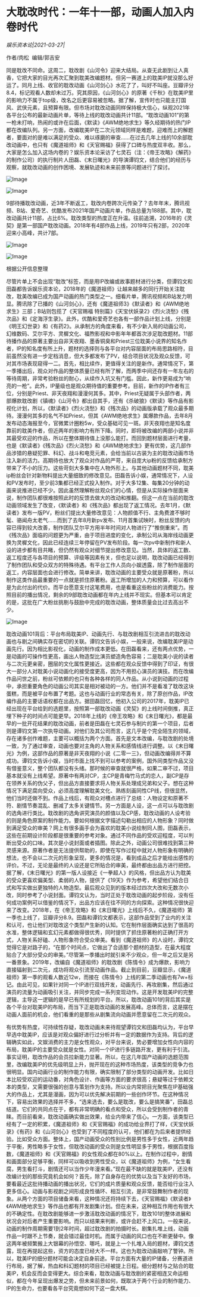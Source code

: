 # 大耽改时代：一年十一部，动画人加入内卷时代

*娱乐资本论|2021-03-27|*

作者/肉松  编辑/郭吉安

同是耽改不同命。这周二，耽改剧《山河令》迎来大结局。从查无此剧到让人真香，它把大家的目光再次汇聚到耽美改编题材。但另一赛道上的耽美IP就没那么好运了。同月上线、收官的耽改动画《山河剑心》水花了了，叫好不叫座。豆瓣评分8.4，标记观看人数却未过万。究其原因，《山河剑心》的原著《千秋》在耽美IP里的影响力不属于top级，改名之后更容易被忽略。据了解，宣传时也只能主打国风、武侠元素，且预算有限。但市场对耽改动画同样保持极大信心，纵观2021年各平台公布的最新动画片单，等待上线的耽改动画共计11部。“耽改动画101”的第一枪未打响，热闹的或许在后面，《默读》《AWM绝地求生》等久经期待的热门IP都在改编队列。另一方面，改编耽美IP在二次元领域同样是难题，迎难而上的解题者，要面对的是难以满足的受众、难以琢磨的审查……在过去几年上线的10余部耽改动画中，也只有《魔道祖师》和《天官赐福》获得了口碑与热度双丰收。那么，大家是怎么加入这场内卷的？娱乐资本论采访了七灵石（注：《帝王攻略》《解药》的制作公司）的执行制片人田磊、《末日曙光》的导演谭钧文，结合他们的经历与观察，就耽改动画的创作困境、发展轨迹和未来前景等问题进行了探讨。

![Image](https://mmbiz.qpic.cn/mmbiz_png/goS7HL0rlQEMDz1U9iclUMRn980XpVXAU1TWrSAeZb2yibyFC4DuAItxbFB4BD2f8PfJAnbeKcNPDVCcDr3o4I6w/640?wx_fmt=png&tp=webp&wxfrom=5&wx_lazy=1&wx_co=1)

![Image](https://mmbiz.qpic.cn/mmbiz_png/jNZszpkibXx9yFHyPrIK0lXIIGT5Cn9ZiagBvDoRK6tls8ZulbyCribBgs6wPW5jQcTBfsicaR6ianaPlhy4icHiboMzA/640?wx_fmt=png&tp=webp&wxfrom=5&wx_lazy=1&wx_co=1)

9部待播耽改动画，近3年不断返工，耽改内卷跨次元传染了？去年年末，腾讯视频、B站、爱奇艺、优酷发布2021年国产动画片单，作品总量为188部。其中，耽改动画共计11部，占比6%。耽改类型的热度正在升温。往前追溯，2016年的《灵契》是第一部国产耽改动画。2018年有4部作品上线，2019年只有2部，2020年迎来小高峰，共计7部。

![Image](https://mmbiz.qpic.cn/mmbiz_png/goS7HL0rlQEMDz1U9iclUMRn980XpVXAUty2ePxnE6BSibhCBGYYOMgdia3bU3rHHONiasnJZI3A2YDWpxkkBItS8w/640?wx_fmt=png&tp=webp&wxfrom=5&wx_lazy=1&wx_co=1)

![Image](https://mmbiz.qpic.cn/mmbiz_png/goS7HL0rlQEMDz1U9iclUMRn980XpVXAUF7e5Zxgt3M67oHTXyiaByXOTzXm6PPA6hbSyQGUcNzlKltTOjZ5cpvw/640?wx_fmt=png&tp=webp&wxfrom=5&wx_lazy=1&wx_co=1)

根据公开信息整理

尽管片单上不会出现“耽改”标签，而是用IP改编或故事题材进行分类，但谭钧文和田磊都告诉娱乐资本论，2018年的《魔道祖师》让越来越多的同行开始关注耽改，耽美改编已成为国产动画的热门类型之一。细看片单，腾讯视频和B站发力明显。腾讯除了已播的《山河剑心》，还有《魔道祖师3》《默读者》和《AWM绝地求生》三部；B站则包揽了《天官赐福 特别篇》《天宝伏妖录2》《烈火浇愁》《残次品》和《定海浮生录》。此外，优酷和爱奇艺也各有一部作品计划上线，分别是《明王幻世录》和《有药2》。从承制方的角度来看，有不少新入局的动画公司，幻维数码、艾尔平方、灵樨文化、福煦影视和中影年年都首次涉足耽改题材。11部待播作品的原著主要出自非天夜翔、墨香铜臭和Priest三位耽美小说界的知名作者，IP的知名度有所上升，题材的选择则与各平台对内容层面的布局思路相符，目前虽然没有进一步定档消息，但大多都发布了PV，结合项目状况及观众反馈，可对其市场表现窥得一二。首先，相比续作，更值得关注的是新作。通常情况下，第一季播出后，观众对作品的整体质量已经有所了解，而两季中间还存有一年左右的等待周期，非常考验粉丝的耐心，从续作入坑又有门槛。因此，新作更易成为“响亮的一枪”。此外，IP量级也是观众期待值的重要参考。目前，新作的IP作者有三位，分别是Priest、非天夜翔和漫漫何其多。其中，Priest无疑属于头部作者，两部爆款耽改剧《镇魂》《山河令》都出自其手，还有《杀破狼》《默读》等作品有影视化计划，所以，《默读者》《烈火浇愁》和《残次品》的动画版承载了观众最多期待。漫漫何其多的名气不如Priest，但其《AWM绝地求生》属爆款作品，去年8月发布动态海报至今，官微累计圈粉5w，受众基础可见一斑。非天夜翔也是知名度靠前的耽美作者，但近两年的影响力有所下降。同时，即将被改编的两部小说并非其最受欢迎的作品，所以在整体期待值上没那么能打。而回到题材层面进行考量，也是《默读者》《残次品》《烈火浇愁》和《AWM绝地求生》更有优势，这几部作品涉猎的悬疑犯罪、科幻、战斗和电竞元素，会给当前以古装为主的耽改动画市场注入新的活力。高期待也放大了观众对作品的严苛，来自庞大ip粉的反馈给承制方带来了不小的压力。这些苛刻大多集中在人物外形上。与其他动画题材不同，耽美ip粉丝会针对新物料提出大量细致的修改意见。田磊告诉小娱，通常情况下，人设和PV发布时，至少前3集都已经正式投入制作。对于大多12集、每集20分钟的动画来说推进已经不少。因此虽然理解粉丝观众们的心情，但是从实际操作层面来说，制作团队都很难按照此时的反馈去做大的改动和推翻。但这一点在当前的耽改动画领域发生了改变，《默读者》和《残次品》都出现了返工情况。去年1月，《默读者》发布一版PV，粉丝们提出大量修改意见：人物颜值不行、主角费渡不够时髦、骆闻舟太老气……而到了去年8月新pv发布、11月首集试映时，粉丝反馈的内容已得到较大改善，制作团队艾尔平方用半年时间对人物进行了“推倒重来”。而《残次品》面临的问题更为严重，由于项目进度的变化，承制公司从海岸线动画更换为灵樨文化，因此已经连续三年停留在PV发布阶段。每一次pv中新制作和新人设的进步都有目共睹，但仍然有观众对细节提出修改意见。当然，具体的返工数、返工程度还与各项目的预算、评级等因素有关，但也足以说明，耽改动画已经得到了制作团队和受众双方的特殊待遇。有平台工作人员向小娱透露，除了制作层面的返工，内容层面也会进行修改。简单来讲，耽改动画的主要受众就是原著粉，所以制作这类作品最重要的一点就是抓住原著粉。返工所增加的人力和预算，可以看作是为此付出的代价。而平台愿意支付这笔费用，也是看重这些粉丝的消费能力。按照目前的播出情况，剩余的9部耽改动画都在年内上线并不现实。但基本可以肯定的是，这批在广大粉丝挑剔与鼓励中完成的耽改动画，整体质量会比过去高出不少。

![Image](https://mmbiz.qpic.cn/mmbiz_png/goS7HL0rlQEMDz1U9iclUMRn980XpVXAU7GYHz9fsvTs2PSM7Mynjy9cJqRZPegicjFicZMYoFYC8ZicxSB2fBVgUw/640?wx_fmt=png&tp=webp&wxfrom=5&wx_lazy=1&wx_co=1)

耽改动画101背后：平台布局耽美IP、动画先行、与耽改剧相互引流进击的耽改动画也与剧之间确实存在密切的关联。谭钧文告诉小娱，一般来说，改编耽美IP是动画先行。因为相比影视化，动画的制作成本更低。在田磊看来，还有两点优势，一是动画的可操作性更高，画出人物造型比演员塑造角色容易；二是耽美小说的读者与二次元更亲密，圈层的文化属性更接近。这些都在观众反馈中得到了印证，有很大一部分人对耽美小说动画化的接受度更高，因为不用担心演员的演技。而在改编作品问世之前，粉丝可依赖的也只有各种各样的同人作品。从小说到动画的过程中，承担重要角色的动画公司其实是相对被动的一方。他们并不是看准了耽改这块蛋糕，而是被平台布置了考题。这也与动画行业的常态有关，除了原创作品，IP改编作品的主要话语权都在出品方。据田磊回忆，他初入公司的2017年，耽美IP已经出现在平台给到的选题里，按照第一部耽改动画《灵契》的上线时间倒推，真正埋下种子的时间点可能更早。2018年上线的《帝王攻略》和《末日曙光》，都是最早的一批开花结果的耽改动画，前者是田磊在七灵石参与制片的第一个项目，后者则是谭钧文第一次执导动画。对他们及其公司而言，这几乎是个完全陌生的领域，存在诸多创作难题，主要可以概括为两个方面。首先是文本改编，与耽改剧的处境一致，为了通过审查，动画也要对主角的人物关系和感情线进行调整。以《末日曙光》为例，这部作品的原著是非天夜翔的小说《二零一三》，但动画改编得并不算成功。谭钧文告诉小娱，当时市面上找不到可以参考的案例，国外同类型作品又没有借鉴意义，整个团队都没有头绪。那时候的审查就很严格，如果二审不过，项目基本就没有上线希望。原著中有两对CP，主CP是青梅竹马式的恋人，副CP是存在领养关系的伪父子，但出品方直接要求将人物关系处理成兄弟和父子。想在这种情况下满足腐向受众，必须高度理解耽美文化、熟练刻画同性CP线，但很显然，他们当时还做不到。作品上线后，有观众对槽点进行了总结：人物设定和原著不符、剧情节奏混乱、删减了太多关键情节。另一方面是人设，这一点可以与耽改剧的选角进行类比。耽改剧的选角讲究演员的颜值以及CP感，耽改动画的人设考验的则是角色原案的制作能力。要如何根据文字描述勾勒出相应的人物形象？同时做到满足受众的审美？网上有很多画手会为喜欢的耽美小说绘制同人图，田磊表示，这些在前期设计阶段都是很重要的参考对象。通过不同作品的受欢迎程度，可以判断出受众的口味。其次是小说封面或者插图。除此之外，动画公司很难找到第三种灵感来源。原著作者是无法提供帮助的，即使在写作过程中就对人物形象有明确的想法，也不会以二次元的形象呈现，更多的情况是，看到成品之后才能给出感性的评价。不过，无论是最终的人设还是它所贴合的审美，最终都由出品方进行把控。据了解，《末日曙光》的第一版人设接近《一拳超人》的风格，但出品方认为耽美的受众更喜欢偏美型、柔弱的人物，提供了《19天》作为参考，希望他们结合日式和写实做出更独特的人物造型。最后观众见到的版本经过四次大改和无数次小改，同时参考了小说封面。谭钧文认为，当时正处于耽改动画的起步阶段，没有任何成功案例可以借鉴的情况下，出品方应该在往不同的方向探索。这种情况很快迎来了改变。2018年，在《帝王攻略》和《末日曙光》上线后不久，《魔道祖师》第一季也上线了，豆瓣评分8.9。田磊和谭钧文都表示，这部作品受到了业内的关注和认可，也让他们对耽改这个类型产生新的认知。它在制作层面确实达到了很高的水准，整体逻辑和玄幻元素都做得很优秀，同时提供了抓住原著粉的正确打开方式，人物关系好磕、人物形象符合受众审美。看到《魔道祖师》的人设时，谭钧文觉得它是对路子的，“在那个时间点，它做出了合适那个题材的造型，在最大程度贴合了大部分受众的审美。”尽管第一季播出时就引来不少观众，但一年之后又是另一番景象。2019年，改编自《魔道祖师》的耽改剧《陈情令》成为爆款，影响力直接辐射到二次元，成功将观众引流至动画作品。截止到目前，豆瓣显示，《魔道祖师》第一季的观看人数近12w，而接在《陈情令》上线的第二季动画也有7w+标记。由此可见，如果针对同一个IP进行双线开发，动画先行、再攻剧集，然后通过演员的流量为动画吸引关注，并同步完成一系列变现动作。这是开发耽美IP的完整逻辑，主导这一逻辑的是早已有所规划的平台。所以，耽改动画101的背后其实是各个平台对耽美IP的布局，而当下正是耽改动画的发展高峰。总体而言，这是摆在动画人面前的机会，他们看重的是那些从剧集流向动画并愿意留在二次元的观众。

有优势有热度，可持续性存疑，耽改动画未来待观望谭钧文和田磊均认为，平台早早选中耽美IP，应该是对观众偏好进行过分析并有一定的数据作为支持。背后的逻辑确实如此，文娱消费的主力是女性观众，对平台来说，势必要增加女性向内容的布局，耽美IP的主要受众就是女性。对同一个IP进行多链路开发，更有利于引流。事实证明，耽改作品的会员拉新能力显著。所以，在这几年国产动画的选题范围里，改编耽美IP的优先级明显上升，抛开现在的这种市场热度，该类型的竞争力也很明显。国内动画行业的制作能力有限，确实限制了部分类型的动画开发。比如日本比较受欢迎的运动番，对角色设计、作画等方面的要求很高；悬疑等过于依赖文本的类型，又需要很强的创意与策划作为支持。所以业内常把目光聚焦在IP基础强大的作品上，尤其是漫画，因为可以优先解决前期的一些创作环节。在这种情况下，容易出效果的选择并不多，“选来选去，要么是耽改，要么是搞笑番”，田磊总结道。它们的共同点在于，都有非常明确的看点和受众，所以会受到制作者的青睐。而目前看来，耽改动画确实做出效果，给业内带来了信心。一方面，该类型已经有了一定的积累，《魔道祖师》和《天官赐福》的成功给业界打了样，《天宝伏妖录》《有药》和《山河剑心》也受到了不同程度的认可，他们都在为后来者提供经验。比如受众方面。整体上，国产动画受众的性别比例是男性多于女性，近两年趋于平衡，男性略多于女性，但耽改动画的受众则是女性明显多于男性，根据百度指数，《魔道祖师》和《天官赐福》的女性观众都在80%以上。在制作过程中，剧情和画面部分足够平衡，同样可以吸收到男性受众，以《魔道祖师》为例，“女生看腐，男生看打斗，剧情还可以当作少年漫来看。”现在最不缺的就是耽美IP，还没有改编计划的那些究竟机会如何？首先，除了自身存在的优势以及当下友好的市场，要看最近这批待播动画的播出状况，它们的成片质量和观众反馈，能否给行业注入更多信心。动画与影视剧之间形成良性循环、相互引流，是非常鼓舞制作者的现象。从两个方面的项目储备来看，这种情况还将持续下去，《天官赐福》《默读者》《AWM绝地求生》等作品也都有开发剧集计划。但在未来，这种相互作用也有很大的不确定性。在耽改剧能够进一步激活耽改动画的情况下，耽改101的整体进展和状况会对后者产生重要影响。而只以结果来判断，或许会赶不上风口。一般来说，动画的制作周期需要1到2年时间，超过耽改剧的拍摄时长。剧集扎堆上线，动画作品一时跟不上节奏，就会错过最佳时机。而属于动画的风口也在不断更替中。像这两年被频繁搬上大银幕的孙悟空、哪吒，就是上一个扎堆入局的题材，谭钧文透露，现在再提起这些，资方的态度已经大不一样。这也为耽改动画敲响了警钟。所以，耽美IP的细分题材可能会决定自身前途。平台方面有大量的IP储备，分赛道进行布局，据了解，热血和科幻题材的项目已经被提上日程。细分题材与之贴合的耽美IP，机会反而会变得更大。综合来看，耽改动画与耽改剧的紧密相连又命运相似，都在今年呈现出爆发之势，但未来前景如何，既取决于两个行业的制作能力、IP的生命力，也要看各平台究竟想如何下这一盘大棋。


